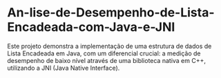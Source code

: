 # An-lise-de-Desempenho-de-Lista-Encadeada-com-Java-e-JNI
Este projeto demonstra a implementação de uma estrutura de dados de Lista Encadeada em Java, com um diferencial crucial: a medição de desempenho de baixo nível através de uma biblioteca nativa em C++, utilizando a JNI (Java Native Interface).
